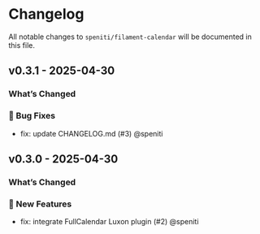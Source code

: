 # Changelog

All notable changes to `speniti/filament-calendar` will be documented in this file.

## v0.3.1 - 2025-04-30

### What’s Changed

### 🐞 Bug Fixes

* fix: update CHANGELOG.md (#3) @speniti

## v0.3.0 - 2025-04-30

### What’s Changed

### 🚀 New Features

* fix: integrate FullCalendar Luxon plugin (#2) @speniti
